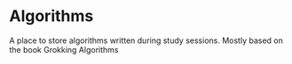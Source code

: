 # Algorithms

A place to store algorithms written during study sessions.
Mostly based on the book Grokking Algorithms

